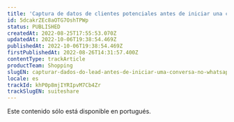 ```yaml
---
title: 'Captura de datos de clientes potenciales antes de iniciar una conversación de WhatsApp'
id: 5dcakrZEc8aOTG7OshTPWp
status: PUBLISHED
createdAt: 2022-08-25T17:55:53.070Z
updatedAt: 2022-10-06T19:38:54.469Z
publishedAt: 2022-10-06T19:38:54.469Z
firstPublishedAt: 2022-08-26T14:31:57.400Z
contentType: trackArticle
productTeam: Shopping
slugEN: capturar-dados-do-lead-antes-de-iniciar-uma-conversa-no-whatsapp
locale: es
trackId: khP0p8mjIYRIpvM7Cb4Zr
trackSlugEN: suiteshare
---
```


<div class="alert alert-warning">
  <p>Este contenido sólo está disponible en portugués.</p>
</div>

